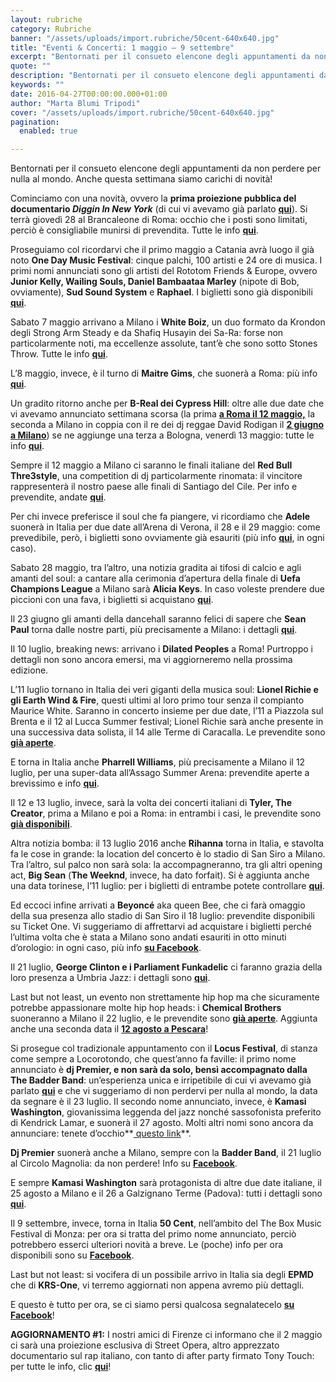 ```yaml
---
layout: rubriche
category: Rubriche
banner: "/assets/uploads/import.rubriche/50cent-640x640.jpg"
title: "Eventi & Concerti: 1 maggio – 9 settembre"
excerpt: "Bentornati per il consueto elencone degli appuntamenti da non perdere per nulla al mondo. Anche questa settimana siamo carichi di novità! Cominciamo con una novità, ovvero la prima proiezione pubblica del documentario Diggin In New York (di cui vi avevamo già parlato qui). Si terrà giovedì 28 al Brancaleone di Roma: occhio che i posti [&hellip"
quote: ""
description: "Bentornati per il consueto elencone degli appuntamenti da non perdere per nulla al mondo. Anche questa settimana siamo carichi di novità! Cominciamo con una novità, ovvero la prima proiezione pubblica del documentario Diggin In New York (di cui vi avevamo già parlato qui). Si terrà giovedì 28 al Brancaleone di Roma: occhio che i posti [&hellip"
keywords: ""
date: 2016-04-27T00:00:00.000+01:00
author: "Marta Blumi Tripodi"
cover: "/assets/uploads/import.rubriche/50cent-640x640.jpg"
pagination:
  enabled: true

---
```


Bentornati per il consueto elencone degli appuntamenti da non perdere per nulla al mondo. Anche questa settimana siamo carichi di novità!

Cominciamo con una novità, ovvero la **prima proiezione pubblica del documentario _Diggin In New York_** (di cui vi avevamo già parlato [**qui**](https://hotmc.com/il-danno-riscopre-le-radici-dellhip-hop-americano-in-un-documentario-guarda-il-trailer/)). Si terrà giovedì 28 al Brancaleone di Roma: occhio che i posti sono limitati, perciò è consigliabile munirsi di prevendita. Tutte le info [**qui**](https://www.facebook.com/events/510484889134833/).

Proseguiamo col ricordarvi che il primo maggio a Catania avrà luogo il già noto **One Day Music Festival**: cinque palchi, 100 artisti e 24 ore di musica. I primi nomi annunciati sono gli artisti del Rototom Friends & Europe, ovvero **Junior Kelly, Wailing Souls, Daniel Bambaataa Marley** (nipote di Bob, ovviamente), **Sud Sound System** e **Raphael**. I biglietti sono già disponibili **[qui](http://www.onedaymusic.it/buy-ticket/)**.

Sabato 7 maggio arrivano a Milano i **White Boiz**, un duo formato da Krondon degli Strong Arm Steady e da Shafiq Husayin dei Sa-Ra: forse non particolarmente noti, ma eccellenze assolute, tant’è che sono sotto Stones Throw. Tutte le info [**qui**](https://www.facebook.com/BIKOCultureClub/?fref=ts).

L’8 maggio, invece, è il turno di **Maitre Gims**, che suonerà a Roma: più info [**qui**](http://www.qubedisco.com/).

Un gradito ritorno anche per **B-Real dei Cypress Hill**: oltre alle due date che vi avevamo annunciato settimana scorsa (la prima **[a Roma il 12 maggio,](https://www.facebook.com/events/1531387367157832/)** la seconda a Milano in coppia con il re dei dj reggae David Rodigan il **[2 giugno a Milano](http://www.circolomagnolia.it/evento/3226/B-REAL-of-CYPRESS-HILL-DEMRICK-RODIGAN-and-more)**) se ne aggiunge una terza a Bologna, venerdì 13 maggio: tutte le info [**qui**](https://www.facebook.com/events/955343431216459/).

Sempre il 12 maggio a Milano ci saranno le finali italiane del **Red Bull Thre3style**, una competition di dj particolarmente rinomata: il vincitore rappresenterà il nostro paese alle finali di Santiago del Cile. Per info e prevendite, andate **[qui](http://www.mailticket.it/evento/7917)**.

Per chi invece preferisce il soul che fa piangere, vi ricordiamo che **Adele** suonerà in Italia per due date all’Arena di Verona, il 28 e il 29 maggio: come prevedibile, però, i biglietti sono ovviamente già esauriti (più info **[qui](http://www.dalessandroegalli.com/events/372/adele)**, in ogni caso).

Sabato 28 maggio, tra l’altro, una notizia gradita ai tifosi di calcio e agli amanti del soul: a cantare alla cerimonia d’apertura della finale di **Uefa Champions League** a Milano sarà **Alicia Keys**. In caso voleste prendere due piccioni con una fava, i biglietti si acquistano [**qui**](http://it.uefa.com/uefachampionsleague/ticketing/index.html).

Il 23 giugno gli amanti della dancehall saranno felici di sapere che **Sean Paul** torna dalle nostre parti, più precisamente a Milano: i dettagli **[qui](https://www.facebook.com/events/1568012920176917/)**.

Il 10 luglio, breaking news: arrivano i **Dilated Peoples** a Roma! Purtroppo i dettagli non sono ancora emersi, ma vi aggiorneremo nella prossima edizione.

L’11 luglio tornano in Italia dei veri giganti della musica soul: **Lionel Richie e gli Earth Wind & Fire**, questi ultimi al loro primo tour senza il compianto Maurice White. Saranno in concerto insieme per due date, l’11 a Piazzola sul Brenta e il 12 al Lucca Summer festival; Lionel Richie sarà anche presente in una successiva data solista, il 14 alle Terme di Caracalla. Le prevendite sono **[già aperte](http://www.ticketone.it/tickets.html?affiliate=IGA&doc=erdetaila&fun=erdetail&erid=1582338&includeOnlybookable=true&xtor=SEC-303030332-GOO)**.

E torna in Italia anche **Pharrell Williams**, più precisamente a Milano il 12 luglio, per una super-data all’Assago Summer Arena: prevendite aperte a brevissimo e info **[qui](https://www.facebook.com/events/218761501834997/)**.

Il 12 e 13 luglio, invece, sarà la volta dei concerti italiani di **Tyler, The Creator**, prima a Milano e poi a Roma: in entrambi i casi, le prevendite sono **[già disponibili](http://www.vivoconcerti.com/artisti/tyler-the-creator)**.

Altra notizia bomba: il 13 luglio 2016 anche **Rihanna** torna in Italia, e stavolta fa le cose in grande: la location del concerto è lo stadio di San Siro a Milano. Tra l’altro, sul palco non sarà sola: la accompagneranno, tra gli altri opening act, **Big Sean** (**The Weeknd**, invece, ha dato forfait). Si è aggiunta anche una data torinese, l’11 luglio: per i biglietti di entrambe potete controllare **[qui](https://www.livenation.it/show/788444/rihanna-anti-world-tour/milano/2016-07-13/it)**.

Ed eccoci infine arrivati a **Beyoncé** aka queen Bee, che ci farà omaggio della sua presenza allo stadio di San Siro il 18 luglio: prevendite disponibili su Ticket One. Vi suggeriamo di affrettarvi ad acquistare i biglietti perché l’ultima volta che è stata a Milano sono andati esauriti in otto minuti d’orologio: in ogni caso, più info **[su Facebook](https://www.facebook.com/events/1668905290064018/)**.

Il 21 luglio, **George Clinton e i Parliament Funkadelic** ci faranno grazia della loro presenza a Umbria Jazz: i dettagli sono **[qui](http://www.umbriajazz.com/pagine/15-luglio)**.

Last but not least, un evento non strettamente hip hop ma che sicuramente potrebbe appassionare molte hip hop heads: i **Chemical Brothers** suoneranno a Milano il 22 luglio, e le prevendite sono **[già aperte](http://www.ticketone.it/the-chemical-brothers-biglietti.html?affiliate=ITT&doc=artistPages/tickets&fun=artist&action=tickets&kuid=458808)**. Aggiunta anche una seconda data il **[12 agosto a Pescara](http://www.circolomagnolia.it/evento/3226/B-REAL-of-CYPRESS-HILL-DEMRICK-RODIGAN-and-more)**!

Si prosegue col tradizionale appuntamento con il **Locus Festival**, di stanza come sempre a Locorotondo, che quest’anno fa faville: il primo nome annunciato è **dj Premier, e non sarà da solo, bensì accompagnato dalla The Badder Band**: un’esperienza unica e irripetibile di cui vi avevamo già parlato **[qui](https://hotmc.com/dj-premier-e-in-tour-con-una-band-ecco-il-video-della-loro-performance/)** e che vi suggeriamo di non perdervi per nulla al mondo, la data da segnare è il 23 luglio. Il secondo nome annunciato, invece, è **Kamasi Washington**, giovanissima leggenda del jazz nonché sassofonista preferito di Kendrick Lamar, e suonerà il 27 agosto. Molti altri nomi sono ancora da annunciare: tenete d’occhio**[ questo link](http://www.locusfestival.it/)**.

**Dj Premier** suonerà anche a Milano, sempre con la **Badder Band**, il 21 luglio al Circolo Magnolia: da non perdere! Info su [**Facebook**](https://www.facebook.com/events/1767296840166808/).

E sempre **Kamasi Washington** sarà protagonista di altre due date italiane, il 25 agosto a Milano e il 26 a Galzignano Terme (Padova): tutti i dettagli sono **[qui](http://www.radarconcerti.com/)**.

Il 9 settembre, invece, torna in Italia **50 Cent**, nell’ambito del The Box Music Festival di Monza: per ora si tratta del primo nome annunciato, perciò potrebbero esserci ulteriori novità a breve. Le (poche) info per ora disponibili sono su [**Facebook**](https://www.facebook.com/events/1005890956169275/).

Last but not least: si vocifera di un possibile arrivo in Italia sia degli **EPMD** che di **KRS-One**, vi terremo aggiornati non appena avremo più dettagli.

E questo è tutto per ora, se ci siamo persi qualcosa segnalatecelo **[su Facebook](https://www.facebook.com/hotmcmag/)**!

**AGGIORNAMENTO #1:** I nostri amici di Firenze ci informano che il 2 maggio ci sarà una proiezione esclusiva di Street Opera, altro apprezzato documentario sul rap italiano, con tanto di after party firmato Tony Touch: per tutte le info, clic [**qui**](https://www.facebook.com/events/476695405869079/)!